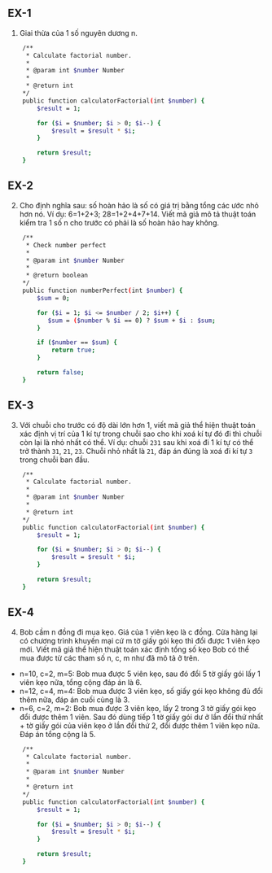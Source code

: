 ## EX-1

1. Giai thừa của 1 số nguyên dương n.
```bash
    /**
     * Calculate factorial number.
     *
     * @param int $number Number
     *
     * @return int
    */
    public function calculatorFactorial(int $number) {
        $result = 1;

        for ($i = $number; $i > 0; $i--) {
            $result = $result * $i;
        }

        return $result;
    }
```
## EX-2

2. Cho định nghĩa sau: số hoàn hảo là số có giá trị bằng tổng các ước nhỏ hơn nó.
 Ví dụ: 6=1+2+3; 28=1+2+4+7+14.
Viết mã giả mô tả thuật toán kiểm tra 1 số n cho trước có phải là số hoàn hảo hay không.
```bash
    /**
     * Check number perfect
     *
     * @param int $number Number
     *
     * @return boolean
    */
    public function numberPerfect(int $number) {
        $sum = 0;

        for ($i = 1; $i <= $number / 2; $i++) {
           $sum = ($number % $i == 0) ? $sum + $i : $sum; 
        }

        if ($number == $sum) {
            return true;
        }

        return false;
    }
```
## EX-3

3. Với chuỗi cho trước có độ dài lớn hơn 1, viết mã giả thể hiện thuật toán xác định vị trí của 1 kí tự trong chuỗi sao cho khi xoá kí tự đó đi thì chuỗi còn lại là nhỏ nhất có thể.
Ví dụ: chuỗi `231` sau khi xoá đi 1 kí tự có thể trở thành `31`, `21`, `23`. Chuỗi nhỏ nhất là `21`, đáp án đúng là xoá đi kí tự `3` trong chuỗi ban đầu.
```bash
    /**
     * Calculate factorial number.
     *
     * @param int $number Number
     *
     * @return int
    */
    public function calculatorFactorial(int $number) {
        $result = 1;

        for ($i = $number; $i > 0; $i--) {
            $result = $result * $i;
        }

        return $result;
    }
```
## EX-4

4. Bob cầm n đồng đi mua kẹo. Giá của 1 viên kẹo là c đồng. Cửa hàng lại có chương trình khuyến mại cứ m tờ giấy gói kẹo thì đổi được 1 viên kẹo mới. Viết mã giả thể hiện thuật toán xác định tổng số kẹo Bob có thể mua được từ các tham số n, c, m như đã mô tả ở trên.
 - n=10, c=2, m=5: Bob mua được 5 viên kẹo, sau đó đổi 5 tờ giấy gói lấy 1 viên kẹo nữa, tổng cộng đáp án là 6.
 - n=12, c=4, m=4: Bob mua được 3 viên kẹo, số giấy gói kẹo không đủ đổi thêm nữa, đáp án cuối cùng là 3.
 - n=6, c=2, m=2: Bob mua được 3 viên kẹo, lấy 2 trong 3 tờ giấy gói kẹo đổi được thêm 1 viên. Sau đó dùng tiếp 1 tờ giấy gói dư ở lần đổi thứ nhất + tờ giấy gói của viên kẹo ở lần đổi thứ 2, đổi được thêm 1 viên kẹo nữa. Đáp án tổng cộng là 5.

```bash
    /**
     * Calculate factorial number.
     *
     * @param int $number Number
     *
     * @return int
    */
    public function calculatorFactorial(int $number) {
        $result = 1;

        for ($i = $number; $i > 0; $i--) {
            $result = $result * $i;
        }

        return $result;
    }
```
